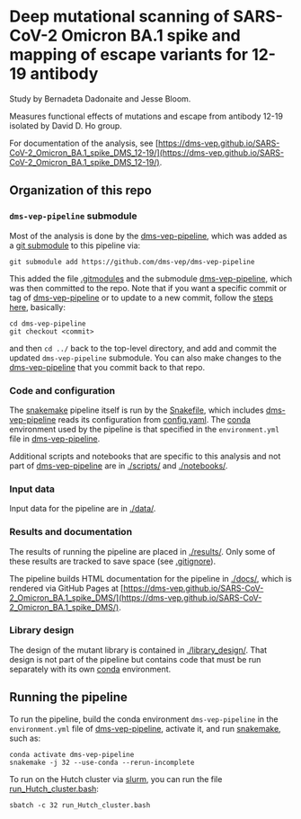 # Deep mutational scanning of SARS-CoV-2 Omicron BA.1 spike and mapping of escape variants for 12-19 antibody
Study by Bernadeta Dadonaite and Jesse Bloom.

Measures functional effects of mutations and escape from antibody 12-19 isolated by David D. Ho group.

For documentation of the analysis, see [https://dms-vep.github.io/SARS-CoV-2_Omicron_BA.1_spike_DMS_12-19/](https://dms-vep.github.io/SARS-CoV-2_Omicron_BA.1_spike_DMS_12-19/).

## Organization of this repo

### `dms-vep-pipeline` submodule

Most of the analysis is done by the [dms-vep-pipeline](https://github.com/dms-vep/dms-vep-pipeline), which was added as a [git submodule](https://git-scm.com/book/en/v2/Git-Tools-Submodules) to this pipeline via:

    git submodule add https://github.com/dms-vep/dms-vep-pipeline

This added the file [.gitmodules](.gitmodules) and the submodule [dms-vep-pipeline](dms-vep-pipeline), which was then committed to the repo.
Note that if you want a specific commit or tag of [dms-vep-pipeline](https://github.com/dms-vep/dms-vep-pipeline) or to update to a new commit, follow the [steps here](https://stackoverflow.com/a/10916398), basically:

    cd dms-vep-pipeline
    git checkout <commit>

and then `cd ../` back to the top-level directory, and add and commit the updated `dms-vep-pipeline` submodule.
You can also make changes to the [dms-vep-pipeline](https://github.com/dms-vep/dms-vep-pipeline) that you commit back to that repo.

### Code and configuration
The [snakemake](https://snakemake.readthedocs.io/) pipeline itself is run by the [Snakefile](Snakefile), which includes [dms-vep-pipeline](https://github.com/dms-vep/dms-vep-pipeline) reads its configuration from [config.yaml](config.yaml).
The [conda](https://docs.conda.io/) environment used by the pipeline is that specified in the `environment.yml` file in [dms-vep-pipeline](dms-vep-pipeline).

Additional scripts and notebooks that are specific to this analysis and not part of [dms-vep-pipeline](https://github.com/dms-vep/dms-vep-pipeline) are in [./scripts/](scripts) and [./notebooks/](notebooks).

### Input data
Input data for the pipeline are in [./data/](data).

### Results and documentation
The results of running the pipeline are placed in [./results/](results).
Only some of these results are tracked to save space (see [.gitignore](.gitignore)).

The pipeline builds HTML documentation for the pipeline in [./docs/](docs), which is rendered via GitHub Pages at [https://dms-vep.github.io/SARS-CoV-2_Omicron_BA.1_spike_DMS/](https://dms-vep.github.io/SARS-CoV-2_Omicron_BA.1_spike_DMS/).

### Library design
The design of the mutant library is contained in [./library_design/](library_design).
That design is not part of the pipeline but contains code that must be run separately with its own [conda](https://docs.conda.io/) environment.

## Running the pipeline
To run the pipeline, build the conda environment `dms-vep-pipeline` in the `environment.yml` file of [dms-vep-pipeline](https://github.com/dms-vep/dms-vep-pipeline), activate it, and run [snakemake](https://snakemake.readthedocs.io/), such as:

    conda activate dms-vep-pipeline
    snakemake -j 32 --use-conda --rerun-incomplete

To run on the Hutch cluster via [slurm](https://slurm.schedmd.com/), you can run the file [run_Hutch_cluster.bash](run_Hutch_cluster.bash):

    sbatch -c 32 run_Hutch_cluster.bash

